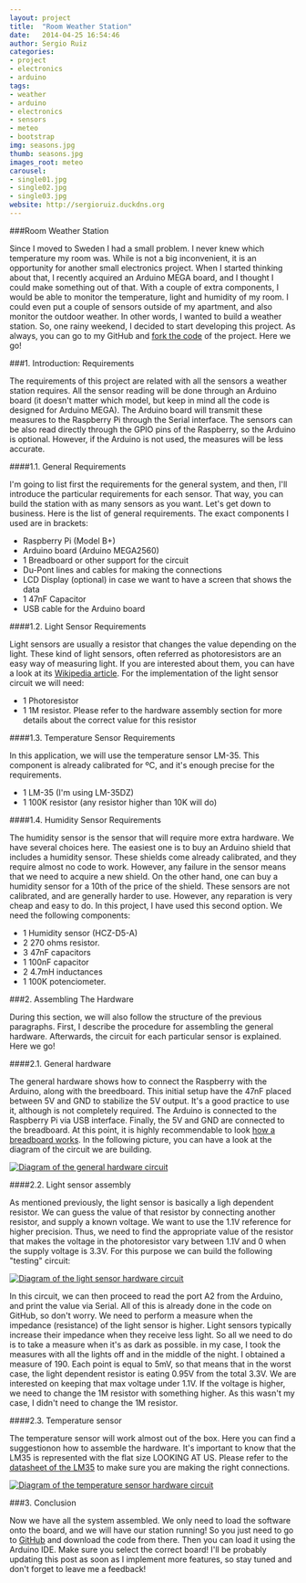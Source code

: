 ```yaml
---
layout: project
title:  "Room Weather Station"
date:   2014-04-25 16:54:46
author: Sergio Ruiz
categories:
- project
- electronics
- arduino
tags:
- weather
- arduino
- electronics
- sensors
- meteo
- bootstrap
img: seasons.jpg
thumb: seasons.jpg
images_root: meteo
carousel:
- single01.jpg
- single02.jpg
- single03.jpg
website: http://sergioruiz.duckdns.org
---
```


###Room Weather Station

Since I moved to Sweden I had a small problem. I never knew which temperature my room was. While is not a big inconvenient, it is an opportunity for another small electronics project. When I started thinking about that, I recently acquired an Arduino MEGA board, and I thought I could make something out of that. With a couple of extra components, I would be able to monitor the temperature, light and humidity of my room. I could even put a couple of sensors outside of my apartment, and also monitor the outdoor weather. In other words, I wanted to build a weather station. So, one rainy weekend, I decided to start developing this project. As always, you can go to my GitHub and [fork the code](#) of the project. Here we go!


###1. Introduction: Requirements

The requirements of this project are related with all the sensors a weather station requires. All the sensor reading will be done through an Arduino board (it doesn't matter which model, but keep in mind all the code is designed for Arduino MEGA). The Arduino board will transmit these measures to the Raspberry Pi through the Serial interface. The sensors can be also read directly through the GPIO pins of the Raspberry, so the Arduino is optional. However, if the Arduino is not used, the measures will be less accurate. 


####1.1. General Requirements

I'm going to list first the requirements for the general system, and then, I'll introduce the particular requirements for each sensor. That way, you can build the station with as many sensors as you want. Let's get down to business. Here is the list of general requirements. The exact components I used are in brackets:

-	Raspberry Pi (Model B+)
-	Arduino board (Arduino MEGA2560)
-	1 Breadboard or other support for the circuit
-	Du-Pont lines and cables for making the connections
-	LCD Display (optional) in case we want to have a screen that shows the data
-	1 47nF Capacitor
-	USB cable for the Arduino board


####1.2. Light Sensor Requirements

Light sensors are usually a resistor that changes the value depending on the light. These kind of light sensors, often referred as photoresistors are an easy way of measuring light. If you are interested about them, you can have a look at its [Wikipedia article](http://en.wikipedia.org/wiki/Photoresistor). For the implementation of the light sensor circuit we will need:

-	1 Photoresistor
-	1 1M resistor. Please refer to the hardware assembly section for more details about the correct value for this resistor


####1.3. Temperature Sensor Requirements

In this application, we will use the temperature sensor LM-35. This component is already calibrated for ºC,  and it's enough precise for the requirements. 

-	1 LM-35 (I'm using LM-35DZ)
-	1 100K resistor (any resistor higher than 10K will do)


####1.4. Humidity Sensor Requirements

The humidity sensor is the sensor that will require more extra hardware. We have several choices here. The easiest one is to buy an Arduino shield that includes a humidity sensor. These shields come already calibrated, and they require almost no code to work. However, any failure in the sensor means that we need to acquire a new shield. On the other hand, one can buy a humidity sensor for a 10th of the price of the shield. These sensors are not calibrated, and are generally harder to use. However, any reparation is very cheap and easy to do. In this project, I have used this second option. We need the following components:

-	1 Humidity sensor (HCZ-D5-A)
-	2 270 ohms resistor.
-	3 47nF capacitors
-	1 100nF capacitor
-	2 4.7mH inductances
-	1 100K potenciometer.


###2. Assembling The Hardware

During this section, we will also follow the structure of the previous paragraphs. First, I describe the procedure for assembling the general hardware. Afterwards, the circuit for each particular sensor is explained. Here we go!


####2.1. General hardware

The general hardware shows how to connect the Raspberry with the Arduino, along with the breedboard. This initial setup have the 47nF placed between 5V and GND to stabilize the 5V output. It's a good practice to use it, although is not completely required. The Arduino is connected to the Raspberry Pi via USB interface. Finally, the 5V and GND are connected to the breadboard. At this point, it is highly recommendable to look [how a breadboard works](https://learn.sparkfun.com/tutorials/how-to-use-a-breadboard). In the following picture, you can have a look at the diagram of the circuit we are building.

<a href={{site.project_img}}{{page.images_root}}/generalcircuit.png rel="prettyPhoto" title="Assembling the general hardware"><img src={{site.project_img}}{{page.images_root}}/generalcircuit.png alt="Diagram of the general hardware circuit" /></a>


####2.2. Light sensor assembly

As mentioned previously, the light sensor is basically a ligh dependent resistor. We can guess the value of that resistor by connecting another resistor, and supply a known voltage. We want to use the 1.1V reference for higher precision. Thus, we need to find the appropriate value of the resistor that makes the voltage in the photoresistor vary between 1.1V and 0 when the supply voltage is 3.3V. For this purpose we can build the following "testing" circuit:

<a href={{site.project_img}}{{page.images_root}}/lightcircuit.png rel="prettyPhoto" title="Assembling the light sensor hardware"><img src={{site.project_img}}{{page.images_root}}/lightcircuit.png alt="Diagram of the light sensor hardware circuit" /></a>

In this circuit, we can then proceed to read the port A2 from the Arduino, and print the value via Serial. All of this is already done in the code on GitHub, so don't worry.
We need to perform a measure when the impedance (resistance) of the light sensor is higher. Light sensors typically increase their impedance when they receive less light. So all we need to do is to take a measure when it's as dark as possible. in my case, I took the measures with all the lights off and in the middle of the night. I obtained a measure of 190. Each point is equal to 5mV, so that means that in the worst case, the light dependent resistor is eating 0.95V from the total 3.3V. We are interested on keeping that max voltage under 1.1V. If the voltage is higher, we need to change the 1M resistor with something higher. As this wasn't my case, I didn't need to change the 1M resistor.


####2.3. Temperature sensor

The temperature sensor will work almost out of the box. Here you can find a suggestionon how to assemble the hardware. It's important to know that the LM35 is represented with the flat size LOOKING AT US. Please refer to the [datasheet of the LM35](http://www.ti.com.cn/cn/lit/ds/symlink/lm35.pdf) to make sure you are making the right connections. 

<a href={{site.project_img}}{{page.images_root}}/tempcircuit.png rel="prettyPhoto" title="Assembling the temperature sensor hardware"><img src={{site.project_img}}{{page.images_root}}/tempcircuit.png alt="Diagram of the temperature sensor hardware circuit" /></a>


###3. Conclusion

Now we have all the system assembled. We only need to load the software onto the board, and we will have our station running! So you just need to go to [GitHub](#) and download the code from there. Then you can load it using the Arduino IDE. Make sure you select the correct board! I'll be probably updating this post as soon as I implement more features, so stay tuned and don't forget to leave me a feedback! 

